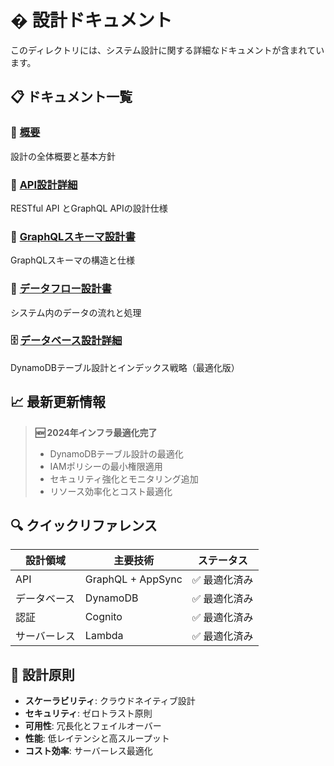 # � 設計ドキュメント

このディレクトリには、システム設計に関する詳細なドキュメントが含まれています。

## 📋 ドキュメント一覧

### 🎯 [概要](./overview.md)
設計の全体概要と基本方針

### 🔌 [API設計詳細](./API設計詳細.md)
RESTful API とGraphQL APIの設計仕様

### 📐 [GraphQLスキーマ設計書](./GraphQLスキーマ設計書.md)
GraphQLスキーマの構造と仕様

### 🔄 [データフロー設計書](./データフロー設計書.md)
システム内のデータの流れと処理

### 🗄️ [データベース設計詳細](./データベース設計詳細.md)
DynamoDBテーブル設計とインデックス戦略（最適化版）

## 📈 最新更新情報

> **🆕 2024年インフラ最適化完了**
> - DynamoDBテーブル設計の最適化
> - IAMポリシーの最小権限適用
> - セキュリティ強化とモニタリング追加
> - リソース効率化とコスト最適化

## 🔍 クイックリファレンス

| 設計領域 | 主要技術 | ステータス |
|---------|---------|----------|
| API | GraphQL + AppSync | ✅ 最適化済み |
| データベース | DynamoDB | ✅ 最適化済み |
| 認証 | Cognito | ✅ 最適化済み |
| サーバーレス | Lambda | ✅ 最適化済み |

## 🎨 設計原則

- **スケーラビリティ**: クラウドネイティブ設計
- **セキュリティ**: ゼロトラスト原則
- **可用性**: 冗長化とフェイルオーバー
- **性能**: 低レイテンシと高スループット
- **コスト効率**: サーバーレス最適化
